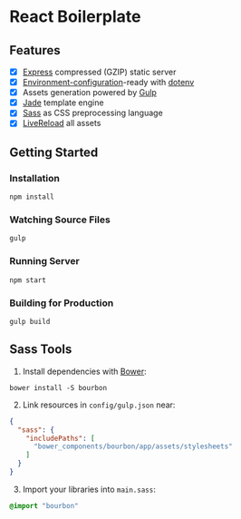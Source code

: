 # React Boilerplate

## Features

* [x] [Express](http://expressjs.com/) compressed (GZIP) static server
* [x] [Environment-configuration](http://12factor.net/config)-ready
  with [dotenv](https://github.com/motdotla/dotenv)
* [x] Assets generation powered by [Gulp](http://gulpjs.com/)
* [x] [Jade](http://jade-lang.com/) template engine
* [x] [Sass](http://sass-lang.com/) as CSS preprocessing language
* [x] [LiveReload](http://livereload.com/) all assets

## Getting Started

### Installation

```shell
npm install
```

### Watching Source Files

```shell
gulp
```

### Running Server

```shell
npm start
```

### Building for Production

```shell
gulp build
```

## Sass Tools

1. Install dependencies with [Bower](http://bower.io/):

  ```shell
  bower install -S bourbon
  ```

2. Link resources in `config/gulp.json` near:

  ```json
  {
    "sass": {
      "includePaths": [
        "bower_components/bourbon/app/assets/stylesheets"
      ]
    }
  }
  ```

3. Import your libraries into `main.sass`:

  ```sass
  @import "bourbon"
  ```
